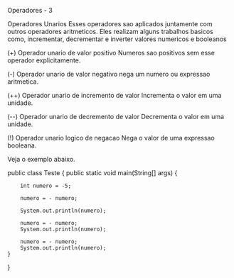 
Operadores - 3

Operadores Unarios
Esses operadores sao aplicados juntamente com outros operadores aritmeticos.
Eles realizam alguns trabalhos basicos como, incrementar, decrementar e 
inverter valores numericos e booleanos

(+) Operador unario de valor positivo
Numeros sao positivos sem esse operador explicitamente.

(-) Operador unario de valor negativo
nega um numero ou expressao aritmetica.

(++) Operador unario de incremento de valor
Incrementa o valor em uma unidade.

(--) Operador unario de decremento de valor
Decrementa o valor em uma unidade.

(!) Operador unario logico de negacao
Nega o valor de uma expressao booleana.


Veja o exemplo abaixo.

public class Teste {
    public static void main(String[] args) {

        int numero = -5;

        numero = - numero;
        
        System.out.println(numero);

        numero = - numero;
        System.out.println(numero);

        numero = - numero;
        System.out.println(numero);
    }
}

